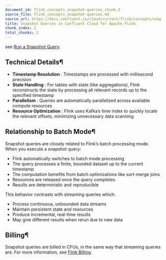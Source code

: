 ```yaml
---
document_id: flink_concepts_snapshot-queries_chunk_2
source_file: flink_concepts_snapshot-queries.md
source_url: https://docs.confluent.io/cloud/current/flink/concepts/snapshot-queries.html
title: Snapshot Queries in Confluent Cloud for Apache Flink
chunk_index: 2
total_chunks: 2
---
```


see [Run a Snapshot Query](../how-to-guides/run-snapshot-query.html#flink-sql-run-snapshot-query).

## Technical Details¶

  * **Timestamp Resolution** : Timestamps are processed with millisecond precision
  * **State Handling** : For tables with state (like aggregations), Flink reconstructs the state by processing all relevant records up to the specified timestamp
  * **Parallelism** : Queries are automatically parallelized across available compute resources
  * **Resource Optimization** : Flink uses Kafka’s time index to quickly locate the relevant offsets, minimizing unnecessary data scanning

## Relationship to Batch Mode¶

Snapshot queries are closely related to Flink’s batch processing mode. When you execute a snapshot query:

  * Flink automatically switches to batch mode processing
  * The query processes a finite, bounded dataset up to the current timestamp
  * The computation benefits from batch optimizations like sort-merge joins
  * Resources are released once the query completes
  * Results are deterministic and reproducible

This behavior contrasts with streaming queries which:

  * Process continuous, unbounded data streams
  * Maintain persistent state and resources
  * Produce incremental, real-time results
  * May give different results when rerun due to new data

## Billing¶

Snapshot queries are billed in CFUs, in the same way that streaming queries are. For more information, see [Flink Billing](../../billing/overview.html#flink-billing).
